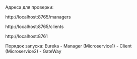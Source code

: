 Адреса для проверки:

http://localhost:8765/managers

http://localhost:8765/clients

http://localhost:8761

Порядок запуска: Eureka - Manager (Microservice1) - Client (Microservice2) - GateWay
